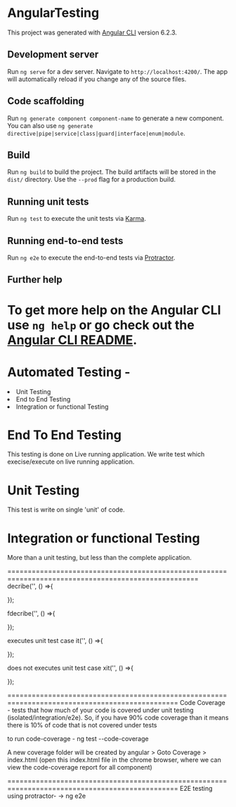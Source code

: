 # AngularTesting

This project was generated with [Angular CLI](https://github.com/angular/angular-cli) version 6.2.3.

## Development server

Run `ng serve` for a dev server. Navigate to `http://localhost:4200/`. The app will automatically reload if you change any of the source files.

## Code scaffolding

Run `ng generate component component-name` to generate a new component. You can also use `ng generate directive|pipe|service|class|guard|interface|enum|module`.

## Build

Run `ng build` to build the project. The build artifacts will be stored in the `dist/` directory. Use the `--prod` flag for a production build.

## Running unit tests

Run `ng test` to execute the unit tests via [Karma](https://karma-runner.github.io).

## Running end-to-end tests

Run `ng e2e` to execute the end-to-end tests via [Protractor](http://www.protractortest.org/).

## Further help

To get more help on the Angular CLI use `ng help` or go check out the [Angular CLI README](https://github.com/angular/angular-cli/blob/master/README.md).
=====================================================================================================
# Automated Testing -
<li>
Unit Testing
</li>
<li>
End to End Testing
</li>
<li>
Integration or functional Testing
</li>

# End To End Testing
This testing is done on Live running application.
We write test which execise/execute on live running application.

# Unit Testing
This test is write on single 'unit' of code.

# Integration or functional Testing
More than a unit testing, but less than the complete application.


=====================================================================================================
decribe('', () =>{

});

fdecribe('', () =>{

});

executes unit test case
it('', () =>{

});

does not executes unit test case
xit('', () =>{

});

================================================================================================
Code Coverage - 
tests that how much of your code is covered under unit testing (isolated/integration/e2e).
So, if you have 90% code coverage than it means there is 10% of code that is not covered under tests

to run code-coverage -
ng test --code-coverage

A new coverage folder will be created by angular > Goto Coverage > index.html (open this index.html file
in the chrome browser, where we can view the code-coverage report for all component) 

================================================================================================
E2E testing using protractor-
-> ng e2e